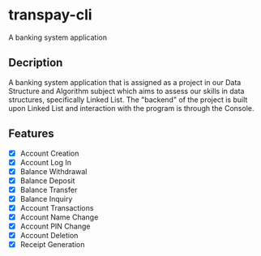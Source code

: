 # transpay-cli

A banking system application

## Decription

A banking system application that is assigned as a project in our Data Structure and Algorithm 
subject which aims to assess our skills in data structures, specifically Linked List. 
The "backend" of the project is built upon Linked List and interaction with the program is through
the Console.

## Features
- [x] Account Creation
- [x] Account Log In
- [x] Balance Withdrawal
- [x] Balance Deposit
- [x] Balance Transfer
- [x] Balance Inquiry
- [x] Account Transactions
- [x] Account Name Change
- [x] Account PIN Change
- [x] Account Deletion
- [x] Receipt Generation
